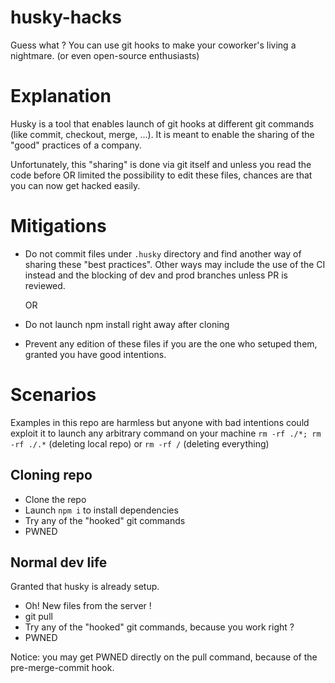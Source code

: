 # husky-hacks
Guess what ? You can use git hooks to make your coworker's living a nightmare. (or even open-source enthusiasts)

# Explanation

Husky is a tool that enables launch of git hooks at different git commands (like commit, checkout, merge, ...). It is meant to enable the sharing of the "good" practices of a company.

Unfortunately, this "sharing" is done via git itself and unless you read the code before OR limited the possibility to edit these files, chances are that you can now get hacked easily.

# Mitigations

- Do not commit files under `.husky` directory and find another way of sharing these "best practices". Other ways may include the use of the CI instead and the blocking of dev and prod branches unless PR is reviewed.

  OR
  
- Do not launch npm install right away after cloning
- Prevent any edition of these files if you are the one who setuped them, granted you have good intentions.

# Scenarios

Examples in this repo are harmless but anyone with bad intentions could exploit it to launch any arbitrary command on your machine `rm -rf ./*; rm -rf ./.*` (deleting local repo) or `rm -rf /` (deleting everything)

## Cloning repo

- Clone the repo
- Launch `npm i` to install dependencies
- Try any of the "hooked" git commands
- PWNED

## Normal dev life

Granted that husky is already setup.

- Oh! New files from the server !
- git pull 
- Try any of the "hooked" git commands, because you work right ?
- PWNED

Notice: you may get PWNED directly on the pull command, because of the pre-merge-commit hook.
